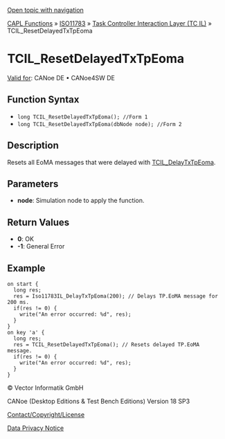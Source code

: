 [Open topic with navigation](../../../../../../CANoeDEFamily.htm#Topics/CAPLFunctions/ISO11783/ISOInteractionLayerTC/Functions/CAPLfunctionIso11783TCILResetDelayedTxTpEoma.md)

[CAPL Functions](../../../CAPLfunctions.md) » [ISO11783](../../CAPLfunctionsISO11783Overview.md) » [Task Controller Interaction Layer (TC IL)](../CAPLfunctionsISOILTCOverview.md) » TCIL_ResetDelayedTxTpEoma

# TCIL_ResetDelayedTxTpEoma

[Valid for](../../../../Shared/FeatureAvailability.md):  CANoe DE • CANoe4SW DE

## Function Syntax

- `long TCIL_ResetDelayedTxTpEoma(); //Form 1`
- `long TCIL_ResetDelayedTxTpEoma(dbNode node); //Form 2`

## Description

Resets all EoMA messages that were delayed with [TCIL_DelayTxTpEoma](CAPLfunctionIso11783TCILDelayTxTpEoma.md).

## Parameters

- **node**: Simulation node to apply the function.

## Return Values

- **0**: OK
- **-1**: General Error

## Example

```plaintext
on start {
  long res;
  res = Iso11783IL_DelayTxTpEoma(200); // Delays TP.EoMA message for 200 ms.
  if(res != 0) {
    write("An error occurred: %d", res);
  }
}
on key 'a' {
  long res;
  res = TCIL_ResetDelayedTxTpEoma(); // Resets delayed TP.EoMA message.
  if(res != 0) {
    write("An error occurred: %d", res);
  }
}
```

© Vector Informatik GmbH

CANoe (Desktop Editions & Test Bench Editions) Version 18 SP3

[Contact/Copyright/License](../../../../Shared/ContactCopyrightLicense.md)

[Data Privacy Notice](https://www.vector.com/int/en/company/get-info/privacy-policy/)
